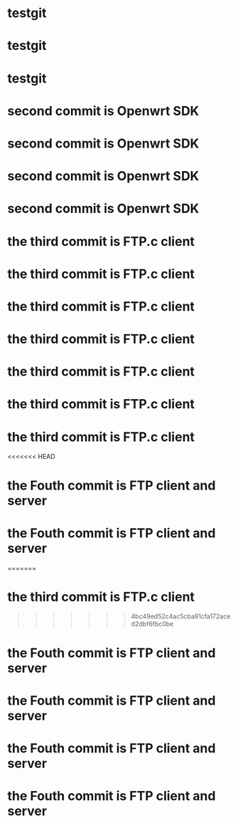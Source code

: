 # testgit
# testgit
# testgit
# second commit is Openwrt SDK
# second commit is Openwrt SDK
# second commit is Openwrt SDK
# second commit is Openwrt SDK
# the third commit is FTP.c client
# the third commit is FTP.c client
# the third commit is FTP.c client
# the third commit is FTP.c client
# the third commit is FTP.c client
# the third commit is FTP.c client
# the third commit is FTP.c client
<<<<<<< HEAD
# the Fouth commit is FTP client and server
# the Fouth commit is FTP client and server
=======
# the third commit is FTP.c client
>>>>>>> 4bc49ed52c4ac5cba91cfa172aced2dbf6fbc0be
# the Fouth commit is FTP client and server
# the Fouth commit is FTP client and server
# the Fouth commit is FTP client and server
# the Fouth commit is FTP client and server
